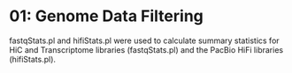 # 01: Genome Data Filtering

fastqStats.pl and hifiStats.pl were used to calculate summary statistics for HiC and Transcriptome libraries (fastqStats.pl) and the PacBio HiFi libraries (hifiStats.pl).
